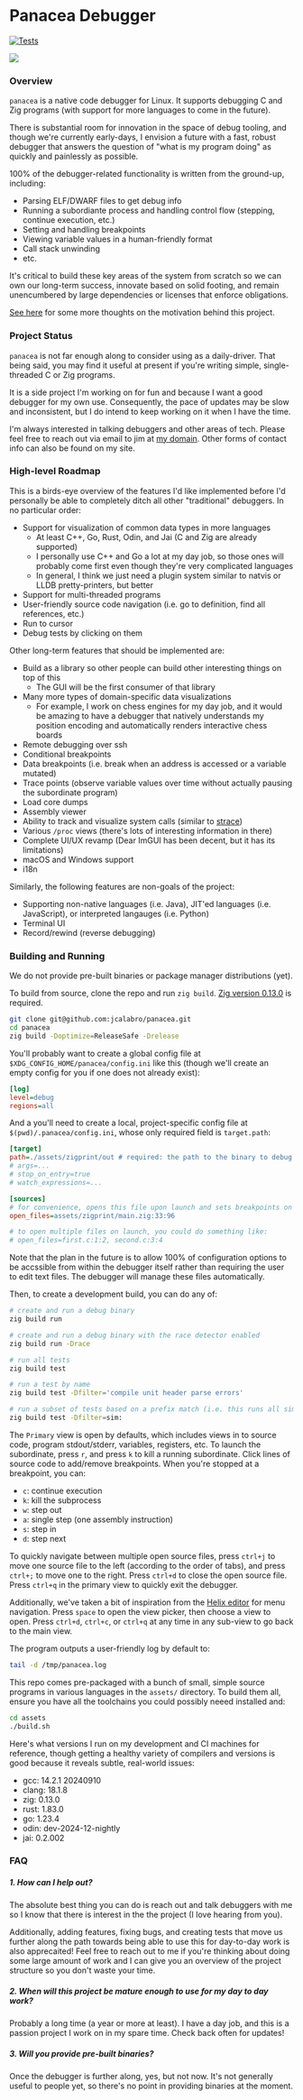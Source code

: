 # Panacea Debugger

[![Tests](https://github.com/jcalabro/panacea/actions/workflows/ci.yaml/badge.svg)](https://github.com/jcalabro/panacea/actions/workflows/ci.yaml)

<img src="https://github.com/user-attachments/assets/c1369788-bc58-4323-a063-c74f403cc39c" />

### Overview

`panacea` is a native code debugger for Linux. It supports debugging C and Zig programs (with support for more languages to come in the future).

There is substantial room for innovation in the space of debug tooling, and though we're currently early-days, I envision a future with a fast, robust debugger that answers the question of "what is my program doing" as quickly and painlessly as possible.

100% of the debugger-related functionality is written from the ground-up, including:

- Parsing ELF/DWARF files to get debug info
- Running a subordiante process and handling control flow (stepping, continue execution, etc.)
- Setting and handling breakpoints
- Viewing variable values in a human-friendly format
- Call stack unwinding
- etc.

It's critical to build these key areas of the system from scratch so we can own our long-term success, innovate based on solid footing, and remain unencumbered by large dependencies or licenses that enforce obligations.

[See here](https://www.calabro.io/dwarf#why-are-you-writing-this) for some more thoughts on the motivation behind this project.

### Project Status

`panacea` is not far enough along to consider using as a daily-driver. That being said, you may find it useful at present if you're writing simple, single-threaded C or Zig programs.

It is a side project I'm working on for fun and because I want a good debugger for my own use. Consequently, the pace of updates may be slow and inconsistent, but I do intend to keep working on it when I have the time.

I'm always interested in talking debuggers and other areas of tech. Please feel free to reach out via email to jim at [my domain](https://calabro.io). Other forms of contact info can also be found on my site.

### High-level Roadmap

This is a birds-eye overview of the features I'd like implemented before I'd personally be able to completely ditch all other "traditional" debuggers. In no particular order:

- Support for visualization of common data types in more languages
  - At least C++, Go, Rust, Odin, and Jai (C and Zig are already supported)
  - I personally use C++ and Go a lot at my day job, so those ones will probably come first even though they're very complicated languages
  - In general, I think we just need a plugin system similar to natvis or LLDB pretty-printers, but better
- Support for multi-threaded programs
- User-friendly source code navigation (i.e. go to definition, find all references, etc.)
- Run to cursor
- Debug tests by clicking on them

Other long-term features that should be implemented are:

- Build as a library so other people can build other interesting things on top of this
  - The GUI will be the first consumer of that library
- Many more types of domain-specific data visualizations
  - For example, I work on chess engines for my day job, and it would be amazing to have a debugger that natively understands my position encoding and automatically renders interactive chess boards
- Remote debugging over ssh
- Conditional breakpoints
- Data breakpoints (i.e. break when an address is accessed or a variable mutated)
- Trace points (observe variable values over time without actually pausing the subordinate program)
- Load core dumps
- Assembly viewer
- Ability to track and visualize system calls (similar to [strace](https://man7.org/linux/man-pages/man1/strace.1.html))
- Various `/proc` views (there's lots of interesting information in there)
- Complete UI/UX revamp (Dear ImGUI has been decent, but it has its limitations)
- macOS and Windows support
- i18n

Similarly, the following features are non-goals of the project:

- Supporting non-native languages (i.e. Java), JIT'ed languages (i.e. JavaScript), or interpreted langauges (i.e. Python)
- Terminal UI
- Record/rewind (reverse debugging)

### Building and Running

We do not provide pre-built binaries or package manager distributions (yet).

To build from source, clone the repo and run `zig build`. [Zig version 0.13.0](https://ziglang.org/download/) is required.

```bash
git clone git@github.com:jcalabro/panacea.git
cd panacea
zig build -Doptimize=ReleaseSafe -Drelease
```

You'll probably want to create a global config file at `$XDG_CONFIG_HOME/panacea/config.ini` like this (though we'll create an empty config for you if one does not already exist):

```ini
[log]
level=debug
regions=all
```

And a you'll need to create a local, project-specific config file at `$(pwd)/.panacea/config.ini`, whose only required field is `target.path`:

```ini
[target]
path=./assets/zigprint/out # required: the path to the binary to debug
# args=...
# stop_on_entry=true
# watch_expressions=...

[sources]
# for convenience, opens this file upon launch and sets breakpoints on lines 33 and 96
open_files=assets/zigprint/main.zig:33:96

# to open multiple files on launch, you could do something like:
# open_files=first.c:1:2, second.c:3:4
```

Note that the plan in the future is to allow 100% of configuration options to be accssible from within the debugger itself rather than requiring the user to edit text files. The debugger will manage these files automatically.

Then, to create a development build, you can do any of:

```bash
# create and run a debug binary
zig build run

# create and run a debug binary with the race detector enabled
zig build run -Drace

# run all tests
zig build test

# run a test by name
zig build test -Dfilter='compile unit header parse errors'

# run a subset of tests based on a prefix match (i.e. this runs all simulator tests)
zig build test -Dfilter=sim:
```

The `Primary` view is open by defaults, which includes views in to source code, program stdout/stderr, variables, registers, etc. To launch the subordinate, press `r`, and press `k` to kill a running subordinate. Click lines of source code to add/remove breakpoints. When you're stopped at a breakpoint, you can:

- `c`: continue execution
- `k`: kill the subprocess
- `w`: step out
- `a`: single step (one assembly instruction)
- `s`: step in
- `d`: step next

To quickly navigate between multiple open source files, press `ctrl+j` to move one source file to the left (according to the order of tabs), and press `ctrl+;` to move one to the right. Press `ctrl+d` to close the open source file. Press `ctrl+q` in the primary view to quickly exit the debugger.

Additionally, we've taken a bit of inspiration from the [Helix editor](https://helix-editor.com/) for menu navigation. Press `space` to open the view picker, then choose a view to open. Press `ctrl+d`, `ctrl+c`, or `ctrl+q` at any time in any sub-view to go back to the main view.

The program outputs a user-friendly log by default to:

```bash
tail -d /tmp/panacea.log
```

This repo comes pre-packaged with a bunch of small, simple source programs in various languages in the `assets/` directory. To build them all, ensure you have all the toolchains you could possibly neeed installed and:

```bash
cd assets
./build.sh
```

Here's what versions I run on my development and CI machines for reference, though getting a healthy variety of compilers and versions is good because it reveals subtle, real-world issues:

- gcc: 14.2.1 20240910
- clang: 18.1.8
- zig: 0.13.0
- rust: 1.83.0
- go: 1.23.4
- odin: dev-2024-12-nightly
- jai: 0.2.002

### FAQ

##### 1. How can I help out?

The absolute best thing you can do is reach out and talk debuggers with me so I know that there is interest in the the project (I love hearing from you).

Additionally, adding features, fixing bugs, and creating tests that move us further along the path towards being able to use this for day-to-day work is also apprecaited! Feel free to reach out to me if you're thinking about doing some large amount of work and I can give you an overview of the project structure so you don't waste your time.

##### 2. When will this project be mature enough to use for my day to day work?

Probably a long time (a year or more at least). I have a day job, and this is a passion project I work on in my spare time. Check back often for updates!

##### 3. Will you provide pre-built binaries?

Once the debugger is further along, yes, but not now. It's not generally useful to people yet, so there's no point in providing binaries at the moment.
